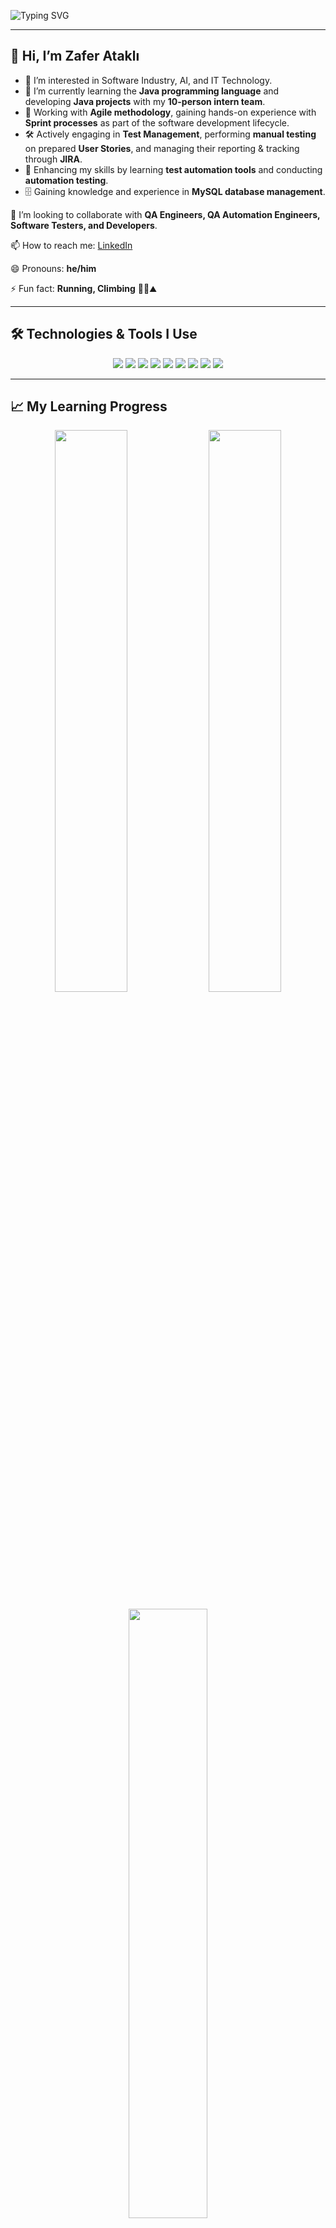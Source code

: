 ![Typing SVG](https://readme-typing-svg.herokuapp.com?size=24&duration=4000&color=F7DC6F&vCenter=true&lines=Zafer+Atakl%C4%B1;_+;Software+QA+Automation+Engineer;_+;Welcome+to+my+GitHub+profile!+%F0%9F%91%8B)

---

## 👋 Hi, I’m Zafer Ataklı
- 👀 I’m interested in Software Industry, AI, and IT Technology.
- 🌱 I’m currently learning the **Java programming language** and developing **Java projects** with my **10-person intern team**.
- 🚀 Working with **Agile methodology**, gaining hands-on experience with **Sprint processes** as part of the software development lifecycle.
- 🛠️ Actively engaging in **Test Management**, performing **manual testing** on prepared **User Stories**, and managing their reporting & tracking through **JIRA**.
- 🤖 Enhancing my skills by learning **test automation tools** and conducting **automation testing**.
- 🗄️ Gaining knowledge and experience in **MySQL database management**.

💞️ I’m looking to collaborate with **QA Engineers, QA Automation Engineers, Software Testers, and Developers**.

📫 How to reach me: [LinkedIn](https://www.linkedin.com/in/zafer-atakli/)

😄 Pronouns: **he/him**

⚡ Fun fact: **Running, Climbing** 🏃‍♂️⛰️

---

## 🛠️ Technologies & Tools I Use

<p align="center">
  <img src="https://img.shields.io/badge/Java-ED8B00?style=for-the-badge&logo=java&logoColor=white" />
  <img src="https://img.shields.io/badge/Selenium-43B02A?style=for-the-badge&logo=selenium&logoColor=white" />
  <img src="https://img.shields.io/badge/TestNG-FF6600?style=for-the-badge&logo=testng&logoColor=white" />
  <img src="https://img.shields.io/badge/Cucumber-23D400?style=for-the-badge&logo=cucumber&logoColor=white" />
  <img src="https://img.shields.io/badge/JUnit-25A162?style=for-the-badge&logo=junit5&logoColor=white" />
  <img src="https://img.shields.io/badge/MySQL-4479A1?style=for-the-badge&logo=mysql&logoColor=white" />
  <img src="https://img.shields.io/badge/Postman-FF6C37?style=for-the-badge&logo=postman&logoColor=white" />
  <img src="https://img.shields.io/badge/Git-F05032?style=for-the-badge&logo=git&logoColor=white" />
  <img src="https://img.shields.io/badge/JIRA-0052CC?style=for-the-badge&logo=jira&logoColor=white" />
</p>

---

## 📈 My Learning Progress

<p align="center">
  <img src="https://github-readme-stats.vercel.app/api?username=zaferatakli&show_icons=true&theme=radical" width="48%" />
  <img src="https://github-readme-streak-stats.herokuapp.com/?user=zaferatakli&theme=radical" width="48%" />
</p>

<p align="center">
  <img src="https://github-readme-stats.vercel.app/api/top-langs/?username=zaferatakli&layout=compact&theme=radical" width="50%" />
</p>

